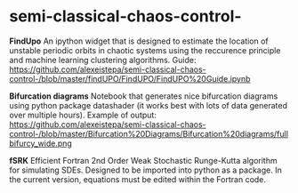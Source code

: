 # semi-classical-chaos-control-


**FindUpo**  An ipython widget that is designed to estimate the location of unstable periodic orbits in chaotic systems using the reccurence principle and machine learning clustering algorithms. Guide: https://github.com/alexeistepa/semi-classical-chaos-control-/blob/master/findUPO/FindUPO/FindUPO%20Guide.ipynb

**Bifurcation diagrams** Notebook that generates nice bifurcation diagrams using python package datashader (it works best with lots of data generated over multiple hours). Example of output: https://github.com/alexeistepa/semi-classical-chaos-control-/blob/master/Bifurcation%20Diagrams/Bifurcation%20diagrams/fullbifurcy_wide.png

**fSRK** Efficient Fortran 2nd Order Weak Stochastic Runge-Kutta algorithm for simulating SDEs. Designed to be imported into python as a package. In the current version, equations must be edited within the Fortran code.

